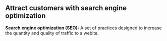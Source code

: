 ## Attract customers with search engine optimization

**Search engine optimization (SEO):**
A set of practices designed to increase the quantity and quality of traffic to a webite.